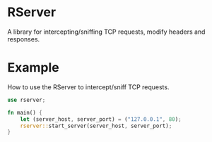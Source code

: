 # RServer


A library for intercepting/sniffing TCP requests, modify headers and responses.

# Example

How to use the RServer  to intercept/sniff TCP requests.

```rust
use rserver;

fn main() {
    let (server_host, server_port) = ("127.0.0.1", 80);
    rserver::start_server(server_host, server_port);
}

```